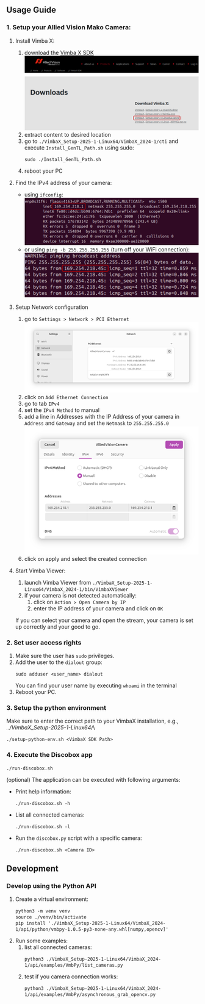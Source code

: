 
## Usage Guide

### 1. Setup your Allied Vision Mako Camera:

1. Install Vimba X:
    1. download the [Vimba X SDK](https://www.alliedvision.com/en/products/software/vimba-x-sdk/)\
    ![Vimba X SDK](./imgs/vimba-x-download.png)
    1. extract content to desired location
    1. go to `./VimbaX_Setup-2025-1-Linux64/VimbaX_2024-1/cti` and execute `Install_GenTL_Path.sh` using sudo:
        ```terminal
        sudo ./Install_GenTL_Path.sh
        ```
    1. reboot your PC
1. Find the IPv4 address of your camera:
    - using `ifconfig`:\
    ![ifconfig](./imgs/ifconfig.png)
    - or using `ping -b 255.255.255.255` (turn off your WiFi connection):\
    ![ping](./imgs/ping.png)
1. Setup Network configuration
    1. go to `Settings > Network > PCI Ethernet`\
    ![settings](./imgs/settings.png)
    1. click on `Add Ethernet Connection`
    1. go to tab `IPv4`
    1. set the `IPv4 Method` to manual
    1. add a line in Addresses with the IP Address of your camera in `Address` and `Gateway` and set the `Netmask` to `255.255.255.0`\
    ![connection](./imgs/connection.png)
    1. click on apply and select the created connection
1. Start Vimba Viewer:
    1. launch Vimba Viewer from `./VimbaX_Setup-2025-1-Linux64/VimbaX_2024-1/bin/VimbaXViewer`
    1. if your camera is not detected automatically:
        1. click on `Action > Open Camera by IP`
        1. enter the IP address of your camera and click on `OK`

    If you can select your camera and open the stream, your camera is set up correctly and your good to go.

### 2. Set user access rights

1. Make sure the user has `sudo` privileges.
1. Add the user to the `dialout` group:
    ```terminal
    sudo adduser <user_name> dialout
    ```
    You can find your user name by executing `whoami` in the terminal
1. Reboot your PC.

### 3. Setup the python environment

Make sure to enter the correct path to your VimbaX installation, e.g., *../VimbaX_Setup-2025-1-Linux64/*\
```terminal
./setup-python-env.sh <VimbaX SDK Path>
```

### 4. Execute the Discobox app

```terminal
./run-discobox.sh
```
(optional) The application can be executed with following arguments:
- Print help information:
    ```terminal
    ./run-discobox.sh -h
    ```
- List all connected cameras:
    ```terminal
    ./run-discobox.sh -l
    ```
- Run the `discobox.py` script with a specific camera:
    ```terminal
    ./run-discobox.sh <Camera ID>
    ```

## Development

### Develop using the Python API

1. Create a virtual environment:
    ```terminal
    python3 -m venv venv
    source ./venv/bin/activate
    pip install './VimbaX_Setup-2025-1-Linux64/VimbaX_2024-1/api/python/vmbpy-1.0.5-py3-none-any.whl[numpy,opencv]'
    ```
1. Run some examples:
    1. list all connected cameras:
        ```terminal
        python3 ./VimbaX_Setup-2025-1-Linux64/VimbaX_2024-1/api/examples/VmbPy/list_cameras.py
        ```
    1. test if you camera connection works:
        ```terminal
        python3 ./VimbaX_Setup-2025-1-Linux64/VimbaX_2024-1/api/examples/VmbPy/asynchronous_grab_opencv.py
        ```
